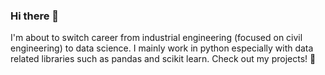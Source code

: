 ### Hi there 👋
I'm about to switch career from industrial engineering (focused on civil engineering) to data science. I mainly work in python especially with data related libraries such as pandas and scikit learn. Check out my projects! 🙂
<!--
**Buggy0815/Buggy0815** is a ✨ _special_ ✨ repository because its `README.md` (this file) appears on your GitHub profile.

Here are some ideas to get you started:

- 🔭 I’m currently working on ...
- 🌱 I’m currently learning ...
- 👯 I’m looking to collaborate on ...
- 🤔 I’m looking for help with ...
- 💬 Ask me about ...
- 📫 How to reach me: ...
- 😄 Pronouns: ...
- ⚡ Fun fact: ...
-->
